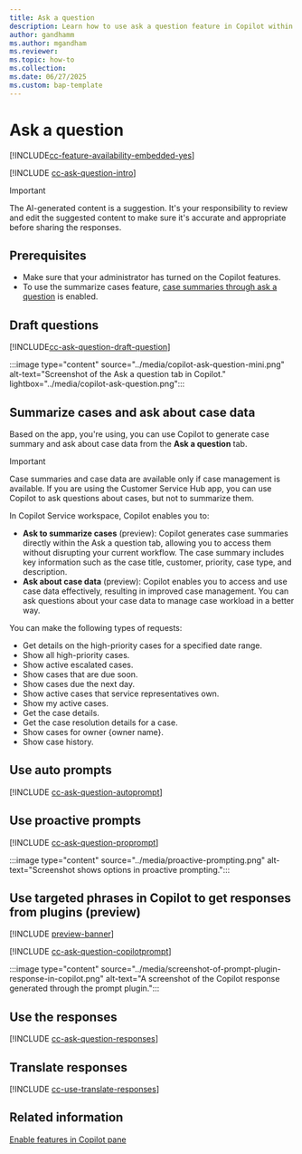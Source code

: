 ```yaml
---
title: Ask a question
description: Learn how to use ask a question feature in Copilot within customer service representative apps to enhance efficiency.
author: gandhamm
ms.author: mgandham
ms.reviewer: 
ms.topic: how-to
ms.collection:
ms.date: 06/27/2025
ms.custom: bap-template 
---
```


# Ask a question 

[!INCLUDE[cc-feature-availability-embedded-yes](../includes/cc-feature-availability.md)]


[!INCLUDE [cc-ask-question-intro](../../shared/cc-ask-question-intro.md)]

> [!IMPORTANT]
> The AI-generated content is a suggestion. It's your responsibility to review and edit the suggested content to make sure it's accurate and appropriate before sharing the responses.

## Prerequisites

- Make sure that your administrator has turned on the Copilot features.
- To use the summarize cases feature, [case summaries through ask a question](/dynamics365/customer-service/administer/enable-ask-summarize-cases) is enabled.


## Draft questions

[!INCLUDE[cc-ask-question-draft-question](../../shared/cc-ask-question-draft-question.md)]

  :::image type="content" source="../media/copilot-ask-question-mini.png" alt-text="Screenshot of the Ask a question tab in Copilot." lightbox="../media/copilot-ask-question.png":::

## Summarize cases and ask about case data

Based on the app, you're using, you can use Copilot to generate case summary and ask about case data from the **Ask a question** tab.

> [!IMPORTANT]
> Case summaries and case data are available only if case management is available. If you are using the Customer Service Hub app, you can use Copilot to ask questions about cases, but not to summarize them.

 In Copilot Service workspace, Copilot enables you to:

- **Ask to summarize cases** (preview): Copilot generates case summaries directly within the Ask a question tab, allowing you to access them without disrupting your current workflow. The case summary includes key information such as the case title, customer, priority, case type, and description.
- **Ask about case data** (preview): Copilot enables you to access and use case data effectively, resulting in improved case management. You can ask questions about your case data to manage case workload in a better way.

You can make the following types of requests:

- Get details on the high-priority cases for a specified date range.
- Show all high-priority cases.
- Show active escalated cases.
- Show cases that are due soon.
- Show cases due the next day.
- Show active cases that service representatives own.
- Show my active cases.
- Get the case details.
- Get the case resolution details for a case.
- Show cases for owner {owner name}.
- Show case history.

## Use auto prompts

[!INCLUDE [cc-ask-question-autoprompt](../../shared/cc-ask-question-autoprompt.md)]

## Use proactive prompts

[!INCLUDE [cc-ask-question-proprompt](../../shared/cc-ask-question-proprompt.md)]

  :::image type="content" source="../media/proactive-prompting.png" alt-text="Screenshot shows options in proactive prompting.":::

## Use targeted phrases in Copilot to get responses from plugins (preview)

[!INCLUDE [preview-banner](~/../shared-content/shared/preview-includes/preview-note-d365.md)]

[!INCLUDE [cc-ask-question-copilotprompt](../../shared/cc-use-ask-copilotprompt.md)]


  :::image type="content" source="../media/screenshot-of-prompt-plugin-response-in-copilot.png" alt-text="A screenshot of the Copilot response generated through the prompt plugin.":::

## Use the responses

[!INCLUDE [cc-ask-question-responses](../../shared/cc-ask-question-responses.md)]

## Translate responses

[!INCLUDE [cc-use-translate-responses](../../shared/cc-use-translate-responses.md)]

## Related information

[Enable features in Copilot pane](../administer/copilot-enable-help-pane.md)

